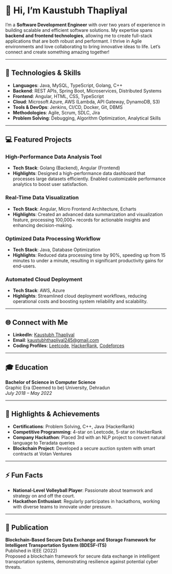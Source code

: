 # 👋 Hi, I’m Kaustubh Thapliyal

I’m a **Software Development Engineer** with over two years of experience in building scalable and efficient software solutions. My expertise spans **backend and frontend technologies**, allowing me to create full-stack applications that are both robust and performant. I thrive in Agile environments and love collaborating to bring innovative ideas to life. Let’s connect and create something amazing together!

---

## 🔧 Technologies & Skills

- **Languages**: Java, MySQL, TypeScript, Golang, C++
- **Backend**: REST APIs, Spring Boot, Microservices, Distributed Systems
- **Frontend**: Angular, HTML, CSS, TypeScript
- **Cloud**: Microsoft Azure, AWS (Lambda, API Gateway, DynamoDB, S3)
- **Tools & DevOps**: Jenkins, CI/CD, Docker, Git, DBMS
- **Methodologies**: Agile, Scrum, SDLC, Jira
- **Problem Solving**: Debugging, Algorithm Optimization, Analytical Skills

---

## 💻 Featured Projects

### **High-Performance Data Analysis Tool**
- **Tech Stack**: Golang (Backend), Angular (Frontend)
- **Highlights**: Designed a high-performance data dashboard that processes large datasets efficiently. Enabled customizable performance analytics to boost user satisfaction.

### **Real-Time Data Visualization**
- **Tech Stack**: Angular, Micro Frontend Architecture, Echarts
- **Highlights**: Created an advanced data summarization and visualization feature, processing 100,000+ records for actionable insights and enhancing decision-making.

### **Optimized Data Processing Workflow**
- **Tech Stack**: Java, Database Optimization
- **Highlights**: Reduced data processing time by 90%, speeding up from 15 minutes to under a minute, resulting in significant productivity gains for end-users.

### **Automated Cloud Deployment**
- **Tech Stack**: AWS, Azure
- **Highlights**: Streamlined cloud deployment workflows, reducing operational costs and boosting system reliability and scalability.

---

## 🌐 Connect with Me

- **LinkedIn**: [Kaustubh Thapliyal](https://linkedin.com/in/kaustubhthapliyal)
- **Email**: kaustubhthapliyal245@gmail.com
- **Coding Profiles**: [Leetcode](https://leetcode.com/your_username), [HackerRank](https://www.hackerrank.com/your_username), [Codeforces](https://codeforces.com/profile/your_username)


---

## 🎓 Education

**Bachelor of Science in Computer Science**  
Graphic Era (Deemed to be) University, Dehradun  
*July 2018 – May 2022*

---

## 🏅 Highlights & Achievements

- **Certifications**: Problem Solving, C++, Java (HackerRank)
- **Competitive Programming**: 4-star on Leetcode, 5-star on HackerRank
- **Company Hackathon**: Placed 3rd with an NLP project to convert natural language to Teradata queries
- **Blockchain Project**: Developed a secure auction system with smart contracts at Votan Ventures

---

## ⚡ Fun Facts

- **National-Level Volleyball Player**: Passionate about teamwork and strategy on and off the court.
- **Hackathon Enthusiast**: Regularly participates in hackathons, working with diverse teams to innovate under pressure.

---

## 📄 Publication

**Blockchain-Based Secure Data Exchange and Storage Framework for Intelligent Transportation System (BDESF-ITS)**  
Published in IEEE (2022)  
Proposed a blockchain framework for secure data exchange in intelligent transportation systems, demonstrating resilience against potential cyber threats.
